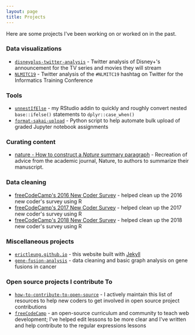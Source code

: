 ```yaml
---
layout: page
title: Projects
---
```


Here are some projects I've been working on or worked on in the past.

### Data visualizations

- [`disneyplus-twitter-analysis`](//github.com/erictleung/disneyplus-twitter-analysis) - Twitter analysis of Disney+'s announcement for the TV series and movies they will stream
- [`NLMITC19`](//github.com/erictleung/NLMITC19) - Twitter analysis of the `#NLMITC19` hashtag on Twitter for the Informatics Training Conference

### Tools

- [`unnestIfElse`](//github.com/erictleung/unnestIfElse) - my RStudio addin to quickly and roughly convert nested `base::ifelse()` statements to `dplyr::case_when()`
- [`format-sakai-upload`](//github.com/erictleung/format-sakai-upload) - Python script to help automate bulk upload of graded Jupyter notebook assignments

### Curating content

- [nature - How to construct a _Nature_ summary paragraph](erictleung.com/natureabstract) - Recreation of advice from the academic journal, Nature, to authors to summarize their manuscript.

### Data cleaning

- [freeCodeCamp's 2016 New Coder Survey](//github.com/freeCodeCamp/2016-new-coder-survey) - helped clean up the 2016 new coder's survey using R
- [freeCodeCamp's 2017 New Coder Survey](//github.com/freeCodeCamp/2017-new-coder-survey) - helped clean up the 2017 new coder's survey using R
- [freeCodeCamp's 2018 New Coder Survey](//github.com/freeCodeCamp/2018-new-coder-survey) - helped clean up the 2018 new coder's survey using R

### Miscellaneous projects

- [`erictleung.github.io`](//github.com/erictleung/erictleung.github.io) - this website built with [Jekyll](//jekyllrb.com)
- [`gene-fusion-analysis`](github.com/erictleung/gene-fusion-analysis) - data cleaning and basic graph analysis on gene fusions in cancer

### Open source projects I contribute To

- [`how-to-contribute-to-open-source`](//github.com/freeCodeCamp/how-to-contribute-to-open-source) - I actively maintain this list of resources to help new coders to get involved in open source project contributions
- [`freeCodeCamp`](//github.com/freeCodeCamp/freeCodeCamp) - an open-source curriculum and community to teach web development; I've helped edit lessons to be more clear and I've written and help contribute to the regular expressions lessons
